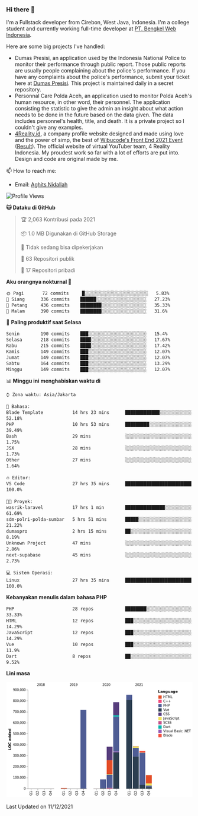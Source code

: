 ### Hi there 👋
I'm a Fullstack developer from Cirebon, West Java, Indonesia. I'm a college student and currently working full-time developer at [PT. Bengkel Web Indonesia](https://github.com/PT-Bengkel-Web-Indonesia).

Here are some big projects I've handled:
- Dumas Presisi, an application used by the Indonesia National Police to monitor their performance through public report. Those public reports are usually people complaining about the police's performance. If you have any complaints about the police's performance, submit your ticket here at [Dumas Presisi](https://dumaspresisi.polri.go.id/dumaspro). This project is maintained daily in a secret repository.
- Personnal Care Polda Aceh, an application used to monitor Polda Aceh's human resource, in other word, their personnel. The application consisting the statistic to give the admin an insight about what action needs to be done in the future based on the data given. The data includes personnel's health, title, and death. It is a private project so I couldn't give any examples.
- [4Reality.id](https://4reality.id), a company profile website designed and made using love and the power of simp, the best of [Wibucode's Front End 2021 Event](https://github.com/wibucode02/submision-event-frontend-2021) ([Result](https://github.com/wibucode02/top-5-pemenang-event-front-end-wibucode-2021)). The official website of virtual YouTuber team, 4 Reality Indonesia. My proudest work so far with a lot of efforts are put into. Design and code are original made by me.

📫 How to reach me:
- Email: [Aghits Nidallah](mailto:yourlovelydev@gmail.com)

<!--START_SECTION:waka-->
![Profile Views](http://img.shields.io/badge/Profil%20dilihat-1-blue)

**🐱 Dataku di GitHub** 

> 🏆 2,063 Kontribusi pada 2021
 > 
> 📦 1.0 MB Digunakan di GitHub Storage 
 > 
> 🚫 Tidak sedang bisa dipekerjakan
 > 
> 📜 63 Repositori publik 
 > 
> 🔑 17 Repositori pribadi  
 > 
**Aku orangnya nokturnal 🦉** 

```text
🌞 Pagi       72 commits     █░░░░░░░░░░░░░░░░░░░░░░░░   5.83% 
🌆 Siang      336 commits    ██████░░░░░░░░░░░░░░░░░░░   27.23% 
🌃 Petang     436 commits    ████████░░░░░░░░░░░░░░░░░   35.33% 
🌙 Malam      390 commits    ████████░░░░░░░░░░░░░░░░░   31.6%

```
📅 **Paling produktif saat Selasa** 

```text
Senin        190 commits    ███░░░░░░░░░░░░░░░░░░░░░░   15.4% 
Selasa       218 commits    ████░░░░░░░░░░░░░░░░░░░░░   17.67% 
Rabu         215 commits    ████░░░░░░░░░░░░░░░░░░░░░   17.42% 
Kamis        149 commits    ███░░░░░░░░░░░░░░░░░░░░░░   12.07% 
Jumat        149 commits    ███░░░░░░░░░░░░░░░░░░░░░░   12.07% 
Sabtu        164 commits    ███░░░░░░░░░░░░░░░░░░░░░░   13.29% 
Minggu       149 commits    ███░░░░░░░░░░░░░░░░░░░░░░   12.07%

```


📊 **Minggu ini menghabiskan waktu di** 

```text
⌚︎ Zona waktu: Asia/Jakarta

💬 Bahasa: 
Blade Template           14 hrs 23 mins      █████████████░░░░░░░░░░░░   52.18% 
PHP                      10 hrs 53 mins      █████████░░░░░░░░░░░░░░░░   39.49% 
Bash                     29 mins             ░░░░░░░░░░░░░░░░░░░░░░░░░   1.75% 
JSX                      28 mins             ░░░░░░░░░░░░░░░░░░░░░░░░░   1.73% 
Other                    27 mins             ░░░░░░░░░░░░░░░░░░░░░░░░░   1.64%

🔥 Editor: 
VS Code                  27 hrs 35 mins      █████████████████████████   100.0%

🐱‍💻 Proyek: 
wasrik-laravel           17 hrs 1 min        ███████████████░░░░░░░░░░   61.69% 
sdm-polri-polda-sumbar   5 hrs 51 mins       █████░░░░░░░░░░░░░░░░░░░░   21.22% 
dumaspro                 2 hrs 15 mins       ██░░░░░░░░░░░░░░░░░░░░░░░   8.19% 
Unknown Project          47 mins             ░░░░░░░░░░░░░░░░░░░░░░░░░   2.86% 
next-supabase            45 mins             ░░░░░░░░░░░░░░░░░░░░░░░░░   2.73%

💻 Sistem Operasi: 
Linux                    27 hrs 35 mins      █████████████████████████   100.0%

```

**Kebanyakan menulis dalam bahasa PHP** 

```text
PHP                      28 repos            ████████░░░░░░░░░░░░░░░░░   33.33% 
HTML                     12 repos            ███░░░░░░░░░░░░░░░░░░░░░░   14.29% 
JavaScript               12 repos            ███░░░░░░░░░░░░░░░░░░░░░░   14.29% 
Vue                      10 repos            ███░░░░░░░░░░░░░░░░░░░░░░   11.9% 
Dart                     8 repos             ██░░░░░░░░░░░░░░░░░░░░░░░   9.52%

```


**Lini masa**

![Chart not found](https://raw.githubusercontent.com/NikarashiHatsu/NikarashiHatsu/master/charts/bar_graph.png) 


 Last Updated on 11/12/2021
<!--END_SECTION:waka-->
